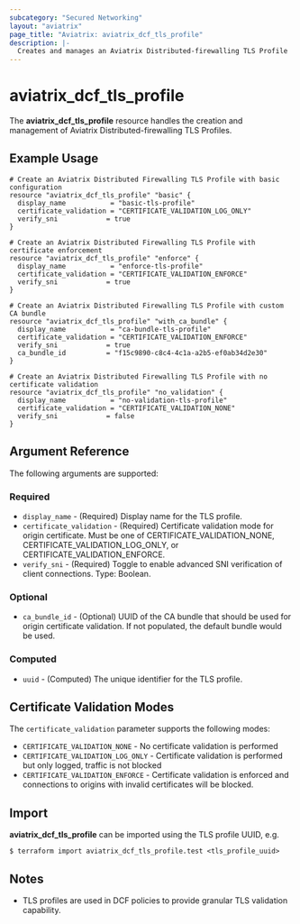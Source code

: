```yaml
---
subcategory: "Secured Networking"
layout: "aviatrix"
page_title: "Aviatrix: aviatrix_dcf_tls_profile"
description: |-
  Creates and manages an Aviatrix Distributed-firewalling TLS Profile
---
```


# aviatrix_dcf_tls_profile

The **aviatrix_dcf_tls_profile** resource handles the creation and management of Aviatrix Distributed-firewalling TLS Profiles.

## Example Usage

```hcl
# Create an Aviatrix Distributed Firewalling TLS Profile with basic configuration
resource "aviatrix_dcf_tls_profile" "basic" {
  display_name           = "basic-tls-profile"
  certificate_validation = "CERTIFICATE_VALIDATION_LOG_ONLY"
  verify_sni            = true
}
```

```hcl
# Create an Aviatrix Distributed Firewalling TLS Profile with certificate enforcement
resource "aviatrix_dcf_tls_profile" "enforce" {
  display_name           = "enforce-tls-profile"
  certificate_validation = "CERTIFICATE_VALIDATION_ENFORCE"
  verify_sni            = true
}
```

```hcl
# Create an Aviatrix Distributed Firewalling TLS Profile with custom CA bundle
resource "aviatrix_dcf_tls_profile" "with_ca_bundle" {
  display_name           = "ca-bundle-tls-profile"
  certificate_validation = "CERTIFICATE_VALIDATION_ENFORCE"
  verify_sni            = true
  ca_bundle_id          = "f15c9890-c8c4-4c1a-a2b5-ef0ab34d2e30"
}
```

```hcl
# Create an Aviatrix Distributed Firewalling TLS Profile with no certificate validation
resource "aviatrix_dcf_tls_profile" "no_validation" {
  display_name           = "no-validation-tls-profile"
  certificate_validation = "CERTIFICATE_VALIDATION_NONE"
  verify_sni            = false
}
```

## Argument Reference

The following arguments are supported:

### Required
* `display_name` - (Required) Display name for the TLS profile.
* `certificate_validation` - (Required) Certificate validation mode for origin certificate. Must be one of CERTIFICATE_VALIDATION_NONE, CERTIFICATE_VALIDATION_LOG_ONLY, or CERTIFICATE_VALIDATION_ENFORCE.
* `verify_sni` - (Required) Toggle to enable advanced SNI verification of client connections. Type: Boolean.

### Optional
* `ca_bundle_id` - (Optional) UUID of the CA bundle that should be used for origin certificate validation. If not populated, the default bundle would be used.

### Computed
* `uuid` - (Computed) The unique identifier for the TLS profile.

## Certificate Validation Modes

The `certificate_validation` parameter supports the following modes:

* `CERTIFICATE_VALIDATION_NONE` - No certificate validation is performed
* `CERTIFICATE_VALIDATION_LOG_ONLY` - Certificate validation is performed but only logged, traffic is not blocked
* `CERTIFICATE_VALIDATION_ENFORCE` - Certificate validation is enforced and connections to origins with invalid certificates will
be blocked.
## Import

**aviatrix_dcf_tls_profile** can be imported using the TLS profile UUID, e.g.

```
$ terraform import aviatrix_dcf_tls_profile.test <tls_profile_uuid>
```

## Notes

* TLS profiles are used in DCF policies to provide granular TLS validation capability.
